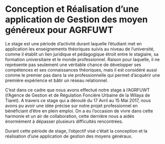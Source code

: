 # Conception et Réalisation d’une application de  Gestion des moyen généreux pour AGRFUWT
Le stage est une période d’activité durant laquelle l’étudiant met en application les enseignements théoriques suivis au niveau de l’université, comme il établit un lien juridique et pédagogique étroit entre le stagiaire, sa formation universitaire et le monde professionnel. Raison pour laquelle, il ne représente pas seulement une véritable chance de développer ses compétences et ses connaissances théoriques, mais il est considéré aussi comme le premier pas dans la vie professionnelle qui permet d’acquérir une première expérience et bâtir un réseau relationnel.  
 
C’est dans ce cadre que nous avons effectué notre stage à l’AGRFUWT (l’Agence de Gestion et de Régulation Foncière Urbaine de la Wilaya de Tiaret). A travers ce stage qui a déroulé du 17 Avril au 15 Mai 2017, nous avons pu avoir une idée précise sur notre projet professionnel en bénéficiant d’être en plein emploi. On a eu l’occasion de vivre dans cette harmonie et un air de collaboration, cette dernière nous a aidés énormément à dépasser plusieurs difficultés rencontrées. 
 
Durant cette période de stage, l’objectif visé c’était la conception et la réalisation d’une application de gestion des moyens généraux. 
